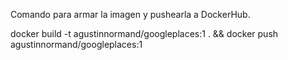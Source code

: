 Comando para armar la imagen y pushearla a DockerHub.

docker build -t agustinnormand/googleplaces:1 . && docker push agustinnormand/googleplaces:1
